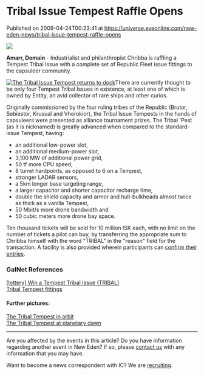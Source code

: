 # Tribal Issue Tempest Raffle Opens
Published on 2009-04-24T00:23:41 at https://universe.eveonline.com/new-eden-news/tribal-issue-tempest-raffle-opens

![](http://www.eve-ic.net/media/assets/icarticlebanner.png)  
  
**Amarr, Domain** \- Industrialist and philanthropist Chribba is raffling a Tempest Tribal Issue with a complete set of Republic Fleet issue fittings to the capsuleer community.  
  
[![The Tribal Issue Tempest returns to dock](http://www.eve-ic.net/media/articles/3031/tribal1thumb.png)](http://www.eve-ic.net/media/igbd/igbd.php?faction=ic&url=http%3A%2F%2Fwww.eve-ic.net%2Fmedia%2Farticles%2F3031%2Ftribal1.png)There are currently thought to be only four Tempest Tribal Issues in existence, at least one of which is owned by Entity, an avid collector of rare ships and other curios.  
  
Originally commissioned by the four ruling tribes of the Republic (Brutor, Sebiestor, Krusual and Vherokior), the Tribal Issue Tempests in the hands of capsuleers were presented as alliance tournament prizes. The Tribal 'Pest (as it is nicknamed) is greatly advanced when compared to the standard-issue Tempest, having:

  

  * an additional low-power slot,
  * an additional medium-power slot, 
  * 3,100 MW of additional power grid, 
  * 50 tf more CPU speed, 
  * 8 turret hardpoints, as opposed to 6 on a Tempest,
  * stronger LADAR sensors,
  * a 5km longer base targeting range,
  * a larger capacitor and shorter capacitor recharge time,
  * double the shield capacity and armor and hull-bulkheads almost twice as thick as a vanilla Tempest,
  * 50 Mbit/s more drone bandwidth and 
  * 50 cubic meters more drone bay space.



  
Ten thousand tickets will be sold for 10 million ISK each, with no limit on the number of tickets a pilot can buy, by transferring the appropriate sum to Chribba himself with the word "TRIBAL" in the "reason" field for the transaction. A facility is also provided wherein participants can [confirm their entries](http://www.eve-ic.net/media/igbd/igbd.php?faction=ic&url=http%3A%2F%2Feve-files.com%2Ftools%2Ftribal.dxd).

### GalNet References

[[lottery] Win a Tempest Tribal Issue (TRIBAL)](http://www.eve-ic.net/media/igbd/igbd.php?faction=ic&url=http%3A%2F%2Fwww.eveonline.com%2Fingameboard.asp%3Fa%3Dtopic%26threadID%3D1055697)  
[Tribal Tempest fittings](http://www.eve-ic.net/media/igbd/igbd.php?faction=ic&url=http%3A%2F%2Feve-files.com%2Ftools%2Ftribal_fitting.jpg)

#### Further pictures:

[The Tribal Tempest in orbit](http://www.eve-ic.net/media/igbd/igbd.php?faction=ic&url=http%3A%2F%2Fwww.eve-ic.net%2Fmedia%2Farticles%2F3031%2Ftribal2.png)  
[The Tribal Tempest at planetary dawn](http://www.eve-ic.net/media/igbd/igbd.php?faction=ic&url=http%3A%2F%2Fwww.eve-ic.net%2Fmedia%2Farticles%2F3031%2Ftribal3.png)

 

* * *

Are you affected by the events in this article? Do you have information regarding another event in New Eden? If so, please [contact us](http://myeve.eve-online.com/news.asp?a=submitrp) with any information that you may have.  
  
Want to become a news correspondent with IC? We are [recruiting](http://www.eveonline.com/isd.asp).
